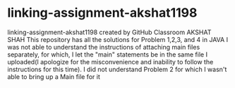 # linking-assignment-akshat1198
linking-assignment-akshat1198 created by GitHub Classroom
AKSHAT SHAH
This repository has all the solutions for Problem 1,2,3, and 4 in JAVA 
I was not able to understand the instructions of attaching main files separately, for which, I let the "main" statements be in the same file I uploaded(I apologize for the misconvenience and inability to follow the instructions for this time).
I did not understand Problem 2 for which I wasn't able to bring up a Main file for it
